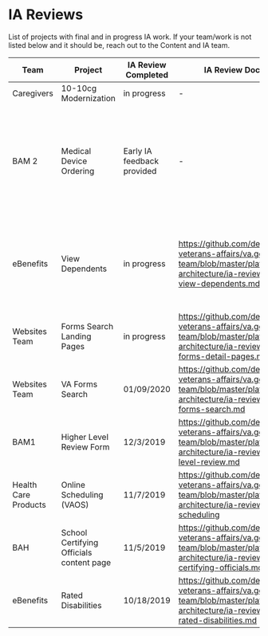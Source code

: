 # IA Reviews

List of projects with final and in progress IA work. If your team/work is not listed below and it should be, reach out to the Content and IA team.

Team | Project | IA Review Completed | IA Review Documentation | Status Notes
--- | --- | --- | --- | ---
Caregivers | 10-10cg Modernization | in progress | - | -
BAM 2 | Medical Device Ordering | Early IA feedback provided | - | 1/14/20 - provided draft content structure to team to aid in refining design and prototype.  Will complete final IA review once research and designs are complete. 
eBenefits | View Dependents | in progress | https://github.com/department-of-veterans-affairs/va.gov-team/blob/master/platform/information-architecture/ia-reviews/ebenefits-view-dependents.md | Will work with Public Websites team on existing content page to determine content strategy which will feed into final IA/URL recommendations
Websites Team | Forms Search Landing Pages | in progress | https://github.com/department-of-veterans-affairs/va.gov-team/blob/master/platform/information-architecture/ia-reviews/websites-forms-detail-pages.md | Finalizing user flow and  URLs
Websites Team | VA Forms Search | 01/09/2020 | https://github.com/department-of-veterans-affairs/va.gov-team/blob/master/platform/information-architecture/ia-reviews/websites-forms-search.md | Complete
BAM1 | Higher Level Review Form | 12/3/2019 | https://github.com/department-of-veterans-affairs/va.gov-team/blob/master/platform/information-architecture/ia-reviews/bam-higher-level-review.md | Complete
Health Care Products | Online Scheduling (VAOS) |11/7/2019 |https://github.com/department-of-veterans-affairs/va.gov-team/blob/master/platform/information-architecture/ia-reviews/health-online-scheduling | Complete
BAH | School Certifying Officials content page | 11/5/2019 |https://github.com/department-of-veterans-affairs/va.gov-team/blob/master/platform/information-architecture/ia-reviews/bah-school-certifying-officials.md | Complete
eBenefits | Rated Disabilities | 10/18/2019 | https://github.com/department-of-veterans-affairs/va.gov-team/blob/master/platform/information-architecture/ia-reviews/ebenefits-rated-disabilities.md| Complete
